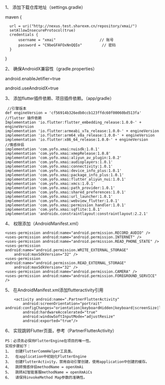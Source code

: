 1、	添加下载仓库地址（settings.gradle）

  maven {
  
      url = uri("http://nexus.test.sharexm.cn/repository/xmai/")
      setAllowInsecureProtocol(true)
      credentials {
          username = "xmai"                    // 账号
          password = "C9beGFAFOxNnQQIo"         // 密码
      }
  }

2、	确保AndroidX兼容性（gradle.properties）

android.enableJetifier=true

android.useAndroidX=true

3、	添加flutter插件依赖、项目插件依赖。（app/gradle）

     //引擎版本
    def engineVersion = 'cf56914b326edb0ccb123ffdc60f00060bd513fa'
    //flutter 插件依赖
    Implementation 'io.flutter:flutter_embedding_release:1.0.0-' + engineVersion
    implementation 'io.flutter:armeabi_v7a_release:1.0.0-' + engineVersion
    implementation 'io.flutter:arm64_v8a_release:1.0.0-' + engineVersion
    implementation 'io.flutter:x86_64_release:1.0.0-' + engineVersion
    //情感伴侣
    implementation 'com.yofo.xmai:nuisdk:1.0.1'
    implementation 'com.yofo.xmai:xmepRelease:1.0.8'
    implementation 'com.yofo.xmai:aliyun_av_plugin:1.0.2'
    implementation 'com.yofo.xmai:audioplayers:1.0.1'
    implementation 'com.yofo.xmai:connectivity:1.0.1'
    implementation 'com.yofo.xmai:device_info_plus:1.0.1'
    implementation 'com.yofo.xmai:package_info_plus:1.0.1'
    implementation 'com.yofo.xmai:flutter_aliyun_nui:1.0.1'
    implementation 'com.yofo.xmai:xmcs:1.0.1'
    implementation 'com.yofo.xmai:path_provider:1.0.1'
    implementation 'com.yofo.xmai:shared_preferences:1.0.1'
    implementation 'com.yofo.xmai:url_launcher:1.0.1'
    implementation 'com.yofo.xmai:webview_flutter:1.0.1'
    implementation 'com.yofo.xmai:permission_handler:1.0.1'
    implementation 'com.yofo.xmai:sqflite:1.0.1'
    implementation 'androidx.constraintlayout:constraintlayout:2.2.1'

4、	权限添加（AndroidManifest.xml）

  <uses-feature
        android:name="android.hardware.camera"
        android:required="false" />

    <uses-permission android:name="android.permission.RECORD_AUDIO" />
    <uses-permission android:name="android.permission.INTERNET" />
    <uses-permission android:name="android.permission.READ_PHONE_STATE" />
    <uses-permission android:name="android.permission.WRITE_EXTERNAL_STORAGE"
        android:maxSdkVersion="32" />
    <uses-permission android:name="android.permission.READ_EXTERNAL_STORAGE"
        android:maxSdkVersion="32" />
    <uses-permission android:name="android.permission.CAMERA" />
    <uses-permission android:name="android.permission.FOREGROUND_SERVICE" />

5、	在AndroidManifest.xml添加flutteractivity引用

        <activity android:name=".PartnerFlutterActivity"
            android:screenOrientation="portrait" android:configChanges="orientation|keyboardHidden|keyboard|screenSize|locale|layoutDirection|fontScale|screenLayout|density|uiMode"
            android:hardwareAccelerated="true"
            android:windowSoftInputMode="adjustResize"
            android:exported="true"/>

6、	实现跳转Flutter页面，参考（PartnerFlutterActivity）


    PS：必须务必保持FlutterEngine在项目的唯一性。
    实现步骤如下：
    1、	创建FlutterCommHelper工具类。
    2、	在application中初始化FlutterEngine
    3、	创建FlutterActivity，禁用自动引擎创建，使用application中创建的缓存。
    4、	跳转情感伴侣methodName = openXmAi
    5、	跳转AI智能客服methodName = openXmAiCs
    6、	请保持invokeMethod Map参数的准确性。




          


